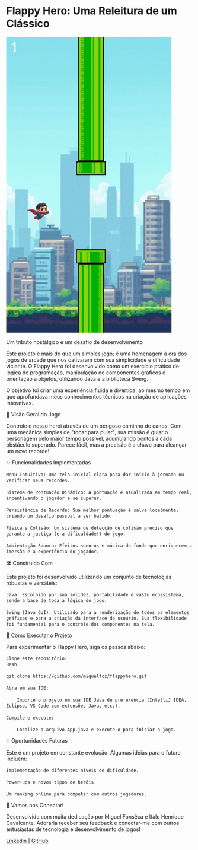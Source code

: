# Flappy Hero: Uma Releitura de um Clássico

![Gif Flappy Hero](https://github.com/miguelfcz/FlappyHero/blob/main/FlappyHero/midia/FlappyHeroGIF.gif?raw=true)

Um tributo nostálgico e um desafio de desenvolvimento

Este projeto é mais do que um simples jogo; é uma homenagem à era dos jogos de arcade que nos cativaram com sua simplicidade e dificuldade viciante. O Flappy Hero foi desenvolvido como um exercício prático de lógica de programação, manipulação de componentes gráficos e orientação a objetos, utilizando Java e a biblioteca Swing.

O objetivo foi criar uma experiência fluida e divertida, ao mesmo tempo em que aprofundava meus conhecimentos técnicos na criação de aplicações interativas.

🌟 Visão Geral do Jogo

Controle o nosso herói através de um perigoso caminho de canos. Com uma mecânica simples de "tocar para pular", sua missão é guiar o personagem pelo maior tempo possível, acumulando pontos a cada obstáculo superado. Parece fácil, mas a precisão é a chave para alcançar um novo recorde!

✨ Funcionalidades Implementadas

    Menu Intuitivo: Uma tela inicial clara para dar início à jornada ou verificar seus recordes.

    Sistema de Pontuação Dinâmico: A pontuação é atualizada em tempo real, incentivando o jogador a se superar.

    Persistência de Recorde: Sua melhor pontuação é salva localmente, criando um desafio pessoal a ser batido.

    Física e Colisão: Um sistema de detecção de colisão preciso que garante a justiça (e a dificuldade!) do jogo.

    Ambientação Sonora: Efeitos sonoros e música de fundo que enriquecem a imersão e a experiência do jogador.

🛠️ Construído Com

Este projeto foi desenvolvido utilizando um conjunto de tecnologias robustas e versáteis:

    Java: Escolhido por sua solidez, portabilidade e vasto ecossistema, sendo a base de toda a lógica do jogo.

    Swing (Java GUI): Utilizado para a renderização de todos os elementos gráficos e para a criação da interface do usuário. Sua flexibilidade foi fundamental para o controle dos componentes na tela.

🚀 Como Executar o Projeto

Para experimentar o Flappy Hero, siga os passos abaixo:

    Clone este repositório:
    Bash

    git clone https://github.com/miguelfcz/flappyhero.git

    Abra em sua IDE:

        Importe o projeto em sua IDE Java de preferência (IntelliJ IDEA, Eclipse, VS Code com extensões Java, etc.).

    Compile e execute:

        Localize o arquivo App.java e execute-o para iniciar o jogo.

💡 Oportunidades Futuras

Este é um projeto em constante evolução. Algumas ideias para o futuro incluem:

    Implementação de diferentes níveis de dificuldade.

    Power-ups e novos tipos de heróis.

    Um ranking online para competir com outros jogadores.

💬 Vamos nos Conectar!

Desenvolvido com muita dedicação por Miguel Fonsêca e Italo Henrique Cavalcante. Adoraria receber seu feedback e conectar-me com outros entusiastas de tecnologia e desenvolvimento de jogos!

[Linkedin](https://www.linkedin.com/in/miguel-fonseca-dev/) | [GitHub](https://github.com/miguelfcz)
